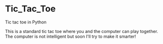 # Tic_Tac_Toe
Tic tac toe in Python

This is a standard tic tac toe where you and the computer can play together.
The computer is not intelligent but soon I'll try to make it smarter!
